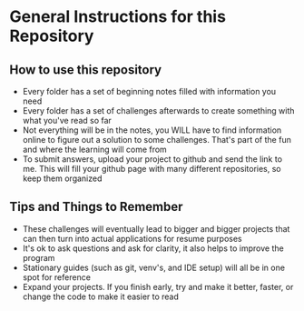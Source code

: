 
# General Instructions for this Repository

## How to use this repository
 - Every folder has a set of beginning
   notes filled with information you need
 - Every folder has a set of challenges
   afterwards to create something with
   what you've read so far
 - Not everything will be in the notes,
   you WILL have to find information online
   to figure out a solution to some challenges.
   That's part of the fun and where the
   learning will come from
 - To submit answers, upload your project to
   github and send the link to me. This will
   fill your github page with many different
   repositories, so keep them organized

## Tips and Things to Remember
 - These challenges will eventually lead to
   bigger and bigger projects that can
   then turn into actual applications for
   resume purposes
 - It's ok to ask questions and ask for clarity,
   it also helps to improve the program
 - Stationary guides (such as git, venv's, and IDE
   setup) will all be in one spot for reference
 - Expand your projects. If you finish early, try
   and make it better, faster, or change the
   code to make it easier to read

